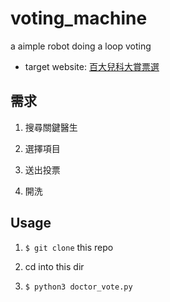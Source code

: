 # voting_machine
a aimple robot doing a loop voting

* target website: [百大兒科大賞票選](https://health.businessweekly.com.tw/event/2020/pediatrics/)

## 需求
1. 搜尋關鍵醫生

2. 選擇項目

3. 送出投票

4. 開洗

## Usage
1. `$ git clone` this repo

2. cd into this dir

3. `$ python3 doctor_vote.py`

